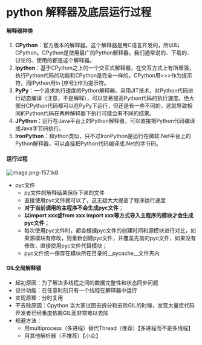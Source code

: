 # python 解释器及底层运行过程

#### 解释器种类

1. **CPython**：官方版本的解释器。这个解释器是用C语言开发的，所以叫CPython。CPython是使用最广的Python解释器。我们通常说的、下载的、讨论的、使用的都是这个解释器。
2. **Ipython**：基于CPython之上的一个交互式解释器，在交互方式上有所增强，执行Python代码的功能和CPython是完全一样的。CPython用>>>作为提示符，而IPython用In [序号]:作为提示符。
3. **PyPy**：一个追求执行速度的Python解释器。采用JIT技术，对Python代码进行动态编译（注意，不是解释），可以显著提高Python代码的执行速度。绝大部分CPython代码都可以在PyPy下运行，但还是有一些不同的，这就导致相同的Python代码在两种解释器下执行可能会有不同的结果。
4. **JPython**：运行在Java平台上的Python解释器，可以直接把Python代码编译成Java字节码执行。
5. **IronPython**：和ython类似，只不过IronPython是运行在微软.Net平台上的Python解释器，可以直接把Python代码编译成.Net的字节码。

#### 运行过程

![image.png-157.1kB](http://static.zybuluo.com/feixuelove1009/b8rpg9on1ms629hl0ldmpcne/image.png)

- pyc文件
  - py文件的解释结果保存下来的文件
  - 直接使用pyc文件就可以了，这无疑大大提高了程序运行速度
  - **对于当前调用的主程序不会生成pyc文件**；
  - **以import xxx或from xxx import xxx等方式导入主程序的模块才会生成pyc文件**；
  - 每次使用pyc文件时，都会根据pyc文件的创建时间和源模块进行对比，如果源模块有修改，则重新创建pyc文件，并覆盖先前的pyc文件，如果没有修改，直接使用pyc文件代替模块；
  - pyc文件统一保存在模块所在目录的__pycache__文件夹内

#### GIL全局解释锁

- 起初原因：为了解决多线程之间的数据完整性和状态同步问题
- 设计功能：在任意时刻只有一个线程在解释器中运行
- 实现原理：分时复用
- 不去除原因：Cpython 当大家试图去拆分和去除GIL的时候，发现大量库代码开发者已经重度依赖GIL而非常难以去除
- 规避方法：
  - 用multiprocess（多进程）替代Thread（推荐）【多进程而不是多线程】
  - 用其他解析器（不推荐）【小众】

